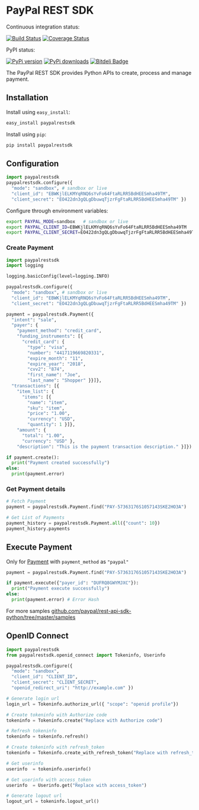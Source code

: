 # PayPal REST SDK 

Continuous integration status:

[![Build Status](https://travis-ci.org/paypal/rest-api-sdk-python.png?branch=master)](https://travis-ci.org/paypal/rest-api-sdk-python) [![Coverage Status](https://coveralls.io/repos/paypal/rest-api-sdk-python/badge.png?branch=master)](https://coveralls.io/r/paypal/rest-api-sdk-python?branch=master) 

PyPI status:

[![PyPi version](https://pypip.in/v/paypalrestsdk/badge.png)](https://crate.io/packages/paypalrestsdk/)
[![PyPi downloads](https://pypip.in/d/paypalrestsdk/badge.png)](https://crate.io/packages/paypalrestsdk/)
[![Bitdeli Badge](https://d2weczhvl823v0.cloudfront.net/paypal/rest-api-sdk-python/trend.png)](https://bitdeli.com/free "Bitdeli Badge")

The PayPal REST SDK provides Python APIs to create, process and manage payment.

## Installation

Install using `easy_install`:

```sh
easy_install paypalrestsdk
```

Install using `pip`:

```sh
pip install paypalrestsdk
```

## Configuration

```python
import paypalrestsdk
paypalrestsdk.configure({
  "mode": "sandbox", # sandbox or live
  "client_id": "EBWKjlELKMYqRNQ6sYvFo64FtaRLRR5BdHEESmha49TM",
  "client_secret": "EO422dn3gQLgDbuwqTjzrFgFtaRLRR5BdHEESmha49TM" })
```

Configure through environment variables:

```sh
export PAYPAL_MODE=sandbox   # sandbox or live
export PAYPAL_CLIENT_ID=EBWKjlELKMYqRNQ6sYvFo64FtaRLRR5BdHEESmha49TM
export PAYPAL_CLIENT_SECRET=EO422dn3gQLgDbuwqTjzrFgFtaRLRR5BdHEESmha49TM
```

### Create Payment

```python
import paypalrestsdk
import logging

logging.basicConfig(level=logging.INFO)

paypalrestsdk.configure({
  "mode": "sandbox", # sandbox or live
  "client_id": "EBWKjlELKMYqRNQ6sYvFo64FtaRLRR5BdHEESmha49TM",
  "client_secret": "EO422dn3gQLgDbuwqTjzrFgFtaRLRR5BdHEESmha49TM" })

payment = paypalrestsdk.Payment({
  "intent": "sale",
  "payer": {
    "payment_method": "credit_card",
    "funding_instruments": [{
      "credit_card": {
        "type": "visa",
        "number": "4417119669820331",
        "expire_month": "11",
        "expire_year": "2018",
        "cvv2": "874",
        "first_name": "Joe",
        "last_name": "Shopper" }}]},
  "transactions": [{
    "item_list": {
      "items": [{
        "name": "item",
        "sku": "item",
        "price": "1.00",
        "currency": "USD",
        "quantity": 1 }]},
    "amount": {
      "total": "1.00",
      "currency": "USD" },
    "description": "This is the payment transaction description." }]})

if payment.create():
  print("Payment created successfully")
else:
  print(payment.error)
```

### Get Payment details

```python
# Fetch Payment
payment = paypalrestsdk.Payment.find("PAY-57363176S1057143SKE2HO3A")

# Get List of Payments
payment_history = paypalrestsdk.Payment.all({"count": 10})
payment_history.payments
```

## Execute Payment

Only for [Payment](https://github.com/paypal/rest-api-sdk-python/blob/master/samples/payment/create_with_paypal.py) with `payment_method` as `"paypal"`

```python
payment = paypalrestsdk.Payment.find("PAY-57363176S1057143SKE2HO3A")

if payment.execute({"payer_id": "DUFRQ8GWYMJXC"}):
  print("Payment execute successfully")
else:
  print(payment.error) # Error Hash
```

For more samples [github.com/paypal/rest-api-sdk-python/tree/master/samples](https://github.com/paypal/rest-api-sdk-python/tree/master/samples)


## OpenID Connect

```python
import paypalrestsdk
from paypalrestsdk.openid_connect import Tokeninfo, Userinfo

paypalrestsdk.configure({
  "mode": "sandbox",
  "client_id": "CLIENT_ID",
  "client_secret": "CLIENT_SECRET",
  "openid_redirect_uri": "http://example.com" })

# Generate login url
login_url = Tokeninfo.authorize_url({ "scope": "openid profile"})

# Create tokeninfo with Authorize code
tokeninfo = Tokeninfo.create("Replace with Authorize code")

# Refresh tokeninfo
tokeninfo = tokeninfo.refresh()

# Create tokeninfo with refresh_token
tokeninfo = Tokeninfo.create_with_refresh_token("Replace with refresh_token")

# Get userinfo
userinfo  = tokeninfo.userinfo()

# Get userinfo with access_token
userinfo  = Userinfo.get("Replace with access_token")

# Generate logout url
logout_url = tokeninfo.logout_url()
```
